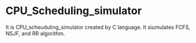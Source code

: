 # CPU_Scheduling_simulator

It is CPU_scheuduling_simulator created by C language. It siumulates FCFS, NSJF, and RR algorithm. 

